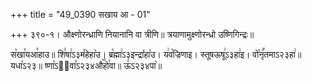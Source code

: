 +++
title = "49_0390 सखाय आ - 01"

+++
३९०-१। औक्ष्णोरन्ध्राणि नियानानि वा त्रीणि॥ त्रयाणामुक्ष्णोरन्ध्रो उष्णिगिन्द्रः॥

स꣥खा꣯यआ꣯हाउ॥ शि꣣षा꣢ऽ३म꣤हेहा꣥उ। ब्र꣡ह्मा꣢ऽ३इन्द्रा꣤हा꣥उ। य꣢व꣡ज्रिणाइ। स्तूषऊषू꣢ऽ३हा꣢इ। वो꣡नृ꣪तमाऽ२३हा꣢॥ यधा꣡ऽ२३॥ ष्णा꣡ऽ२᳐वा꣣ऽ२३४औ꣥꣯हो꣯वा॥ ऊ꣣ऽ२३४पा꣥॥